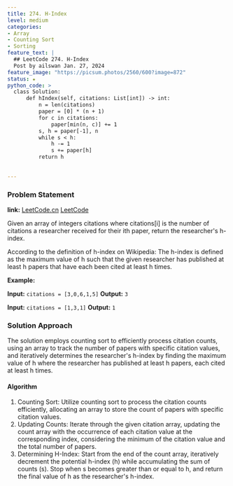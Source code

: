 ```yaml
---
title: 274. H-Index
level: medium
categories:
- Array
- Counting Sort
- Sorting
feature_text: |
  ## LeetCode 274. H-Index
  Post by ailswan Jan. 27, 2024
feature_image: "https://picsum.photos/2560/600?image=872"
status: ★
python_code: >
  class Solution:
      def hIndex(self, citations: List[int]) -> int:
          n = len(citations)
          paper = [0] * (n + 1)
          for c in citations:
              paper[min(n, c)] += 1
          s, h = paper[-1], n
          while s < h:
              h -= 1
              s += paper[h]
          return h
      
         
---
```


### Problem Statement
**link:**
[LeetCode.cn](https://leetcode.cn/problems/h-index/)
[LeetCode](https://leetcode.com/problems/h-index/)

Given an array of integers citations where citations[i] is the number of citations a researcher received for their ith paper, return the researcher's h-index.

According to the definition of h-index on Wikipedia: The h-index is defined as the maximum value of h such that the given researcher has published at least h papers that have each been cited at least h times.

 
**Example:**

**Input:** `citations = [3,0,6,1,5]`
**Output:** `3`
 
**Input:** `citations = [1,3,1]`
**Output:** `1`

### Solution Approach
The solution employs counting sort to efficiently process citation counts, using an array to track the number of papers with specific citation values, and iteratively determines the researcher's h-index by finding the maximum value of h where the researcher has published at least h papers, each cited at least h times.

#### Algorithm

1. Counting Sort: Utilize counting sort to process the citation counts efficiently, allocating an array to store the count of papers with specific citation values.
2. Updating Counts: Iterate through the given citation array, updating the count array with the occurrence of each citation value at the corresponding index, considering the minimum of the citation value and the total number of papers.
3. Determining H-Index: Start from the end of the count array, iteratively decrement the potential h-index (h) while accumulating the sum of counts (s). Stop when s becomes greater than or equal to h, and return the final value of h as the researcher's h-index.